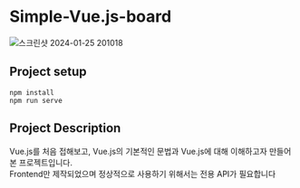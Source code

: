 # Simple-Vue.js-board
![스크린샷 2024-01-25 201018](https://github.com/n47turbo/Simple-Vue.js-board/assets/32701658/33fd0ca2-7a01-4d78-88bd-8ce4ac680d0c)

## Project setup
```
npm install
npm run serve
```
## Project Description
Vue.js를 처음 접해보고,
Vue.js의 기본적인 문법과 Vue.js에 대해 이해하고자 만들어본 프로젝트입니다.<br>
Frontend만 제작되었으며 정상적으로 사용하기 위해서는 전용 API가 필요합니다
